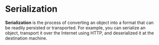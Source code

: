# Serialization

**Serialization** is the process of converting an object into a format that can be readily persisted or transported. For example, you can serialize an object, transport it over the Internet using HTTP, and deserialized it at the destination machine.
